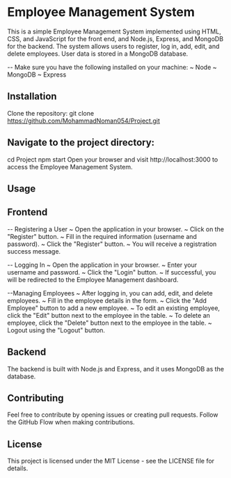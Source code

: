 # Employee Management System
This is a simple Employee Management System implemented using HTML, CSS, and JavaScript for the front end, and Node.js, Express, and MongoDB for the backend. The system allows users to register, log in, add, edit, and delete employees. User data is stored in a MongoDB database.

-- Make sure you have the following installed on your machine:
~ Node
~ MongoDB
~ Express

## Installation
Clone the repository:
git clone https://github.com/MohammadNoman054/Project.git

## Navigate to the project directory:
cd Project
npm start
Open your browser and visit http://localhost:3000 to access the Employee Management System.

## Usage
## Frontend
-- Registering a User
~ Open the application in your browser.
~ Click on the "Register" button.
~ Fill in the required information (username and password).
~ Click the "Register" button.
~ You will receive a registration success message.

-- Logging In
~ Open the application in your browser.
~ Enter your username and password.
~ Click the "Login" button.
~ If successful, you will be redirected to the Employee Management dashboard.

--Managing Employees
~ After logging in, you can add, edit, and delete employees.
~ Fill in the employee details in the form.
~ Click the "Add Employee" button to add a new employee.
~ To edit an existing employee, click the "Edit" button next to the employee in the table.
~ To delete an employee, click the "Delete" button next to the employee in the table.
~ Logout using the "Logout" button.


## Backend
The backend is built with Node.js and Express, and it uses MongoDB as the database. 

## Contributing
Feel free to contribute by opening issues or creating pull requests. Follow the GitHub Flow when making contributions.

## License
This project is licensed under the MIT License - see the LICENSE file for details.







 

